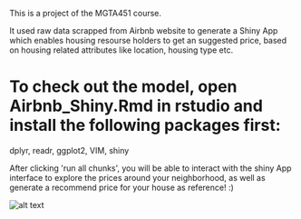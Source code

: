 This is a project of the MGTA451 course.

It used raw data scrapped from Airbnb website to generate a Shiny App which enables housing resourse holders to get an suggested price, based on housing related attributes like location, housing type etc.


# To check out the model, open Airbnb_Shiny.Rmd in rstudio and install the following packages first:
dplyr, readr, ggplot2, VIM, shiny

After clicking 'run all chunks', you will be able to interact with the shiny App interface to explore the prices around your neighborhood, as well as generate a recommend price for your house as reference! :)


![alt text](screenshots.jpg)
